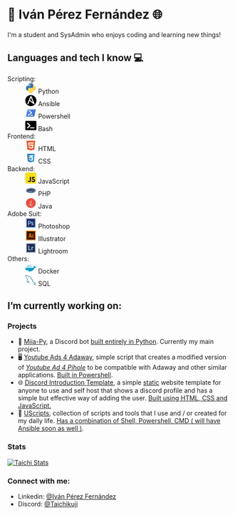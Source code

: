 # 🐍 Iván Pérez Fernández 🌐
I'm a student and SysAdmin who enjoys coding and learning new things!

## Languages and tech I know 💻
<dl>
    <dt>Scripting:
        <dd><img height="25" src="https://raw.githubusercontent.com/taichikuji/taichikuji/master/db/python.svg" /> Python</dd>
        <dd><img height="25" src="https://raw.githubusercontent.com/taichikuji/taichikuji/master/db/ansible.svg" /> Ansible</dd>
        <dd><img height="25" src="https://raw.githubusercontent.com/taichikuji/taichikuji/master/db/powershell.svg" /> Powershell</dd>
        <dd><img height="25" src="https://raw.githubusercontent.com/taichikuji/taichikuji/master/db/bash.svg" /> Bash</dd>
    </dt>
    <dt>Frontend:
        <dd><img height="25" src="https://raw.githubusercontent.com/taichikuji/taichikuji/master/db/html.svg" /> HTML</dd>
        <dd><img height="25" src="https://raw.githubusercontent.com/taichikuji/taichikuji/master/db/css.svg" /> CSS</dd>
    </dt>
    <dt>Backend:
        <dd><img height="25" src="https://raw.githubusercontent.com/taichikuji/taichikuji/master/db/js.svg" /> JavaScript</dd>
        <dd><img height="25" src="https://raw.githubusercontent.com/taichikuji/taichikuji/master/db/php.svg" /> PHP</dd>
        <dd><img height="25" src="https://raw.githubusercontent.com/taichikuji/taichikuji/master/db/java.svg" /> Java</dd>
    </dt>
    <dt>Adobe Suit:
        <dd><img height="25" src="https://raw.githubusercontent.com/taichikuji/taichikuji/master/db/photoshop.svg" /> Photoshop</dd>
        <dd><img height="25" src="https://raw.githubusercontent.com/taichikuji/taichikuji/master/db/illustrator.svg" /> Illustrator</dd>
        <dd><img height="25" src="https://raw.githubusercontent.com/taichikuji/taichikuji/master/db/lightroom.svg" /> Lightroom</dd>
    </dt>
    <dt>Others:
        <dd><img height="25" src="https://raw.githubusercontent.com/taichikuji/taichikuji/master/db/docker.svg" /> Docker</dd>
        <dd><img height="25" src="https://raw.githubusercontent.com/taichikuji/taichikuji/master/db/sql.svg" /> SQL</dd>
    </dt>
</dl>

##  I’m currently working on:
### Projects
- 🐍 [Miia-Py](https://github.com/taichikuji/Miia-Py), a Discord bot <u>built entirely in Python</u>. Currently my main project.
- 🖥️ [Youtube Ads 4 Adaway](https://github.com/taichikuji/youtube-ads-4-adaway), simple script that creates a modified version of *[Youtube Ad 4 Pihole](https://github.com/kboghdady/youTube_ads_4_pi-hole/)* to be compatible with Adaway and other similar applications. <u>Built in Powershell</u>.
- 🌐 [Discord Introduction Template](https://github.com/taichikuji/template-discord-introduction), a simple <u>static</u> website template for anyone to use and self host that shows a discord profile and has a simple but effective way of adding the user. <u>Built using HTML, CSS and JavaScript.</u>
- 🌟 [UScripts](https://github.com/taichikuji/UScripts), collection of scripts and tools that I use and / or created for my daily life. <u>Has a combination of Shell, Powershell, CMD ( will have Ansible soon as well )</u>.

### Stats
[![Taichi Stats](https://github-readme-stats.vercel.app/api?username=Taichikuji&&show_svgns=true)](https://github.com/taichikuji)

### Connect with me:
- Linkedin: [@Iván Pérez Fernández](https://www.linkedin.com/in/iperezfernandez/)
- Discord: [@Taichikuji](https://taichikuji.netlify.app/)
